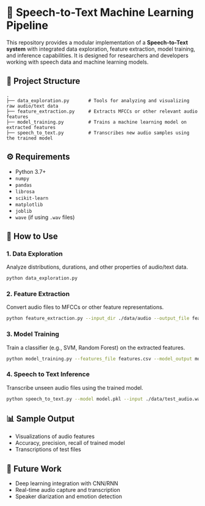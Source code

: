
# 🎤 Speech-to-Text Machine Learning Pipeline

This repository provides a modular implementation of a **Speech-to-Text system** with integrated data exploration, feature extraction, model training, and inference capabilities. It is designed for researchers and developers working with speech data and machine learning models.

## 📁 Project Structure

```
.
├── data_exploration.py       # Tools for analyzing and visualizing raw audio/text data
├── feature_extraction.py     # Extracts MFCCs or other relevant audio features
├── model_training.py         # Trains a machine learning model on extracted features
├── speech_to_text.py         # Transcribes new audio samples using the trained model
```

## ⚙️ Requirements

- Python 3.7+
- `numpy`
- `pandas`
- `librosa`
- `scikit-learn`
- `matplotlib`
- `joblib`
- `wave` (if using `.wav` files)

## 🚀 How to Use

### 1. Data Exploration
Analyze distributions, durations, and other properties of audio/text data.

```bash
python data_exploration.py
```

### 2. Feature Extraction
Convert audio files to MFCCs or other feature representations.

```bash
python feature_extraction.py --input_dir ./data/audio --output_file features.csv
```

### 3. Model Training
Train a classifier (e.g., SVM, Random Forest) on the extracted features.

```bash
python model_training.py --features_file features.csv --model_output model.pkl
```

### 4. Speech to Text Inference
Transcribe unseen audio files using the trained model.

```bash
python speech_to_text.py --model model.pkl --input ./data/test_audio.wav
```

## 📊 Sample Output

- Visualizations of audio features
- Accuracy, precision, recall of trained model
- Transcriptions of test files

## 🧠 Future Work

- Deep learning integration with CNN/RNN
- Real-time audio capture and transcription
- Speaker diarization and emotion detection
